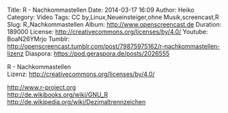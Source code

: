 Title: R - Nachkommastellen
Date: 2014-03-17 16:09
Author: Heiko
Category: Video
Tags: CC by,Linux,Neueinsteiger,ohne Musik,screencast,R
Slug: R_Nachkommastellen
Album: http://www.openscreencast.de
Duration: 189000
License: http://creativecommons.org/licenses/by/4.0/
Youtube: BoaN26YMrjo
Tumblr: http://openscreencast.tumblr.com/post/79875975162/r-nachkommastellen-lizenz
Diaspora: https://pod.geraspora.de/posts/2026555

R - Nachkommastellen  
Lizenz: <http://creativecommons.org/licenses/by/4.0/>  
  
<http://www.r-project.org>  
<http://de.wikibooks.org/wiki/GNU_R>  
<http://de.wikipedia.org/wiki/Dezimaltrennzeichen>

